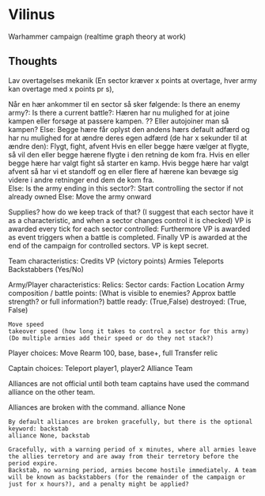 # Vilinus
Warhammer campaign (realtime graph theory at work)


## Thoughts

Lav overtagelses mekanik (En sector kræver x points at overtage, hver army kan overtage med x points pr s), 

Når en hær ankommer til en sector så sker følgende:
	Is there an enemy army?: 
		Is there a current battle?:
			Hæren har nu mulighed for at joine kampen eller forsøge at passere kampen. ?? Eller autojoiner man så kampen?
		Else:
			Begge hære får oplyst den andens hærs default adfærd og har nu mulighed for at ændre deres egen adfærd (de har x sekunder til at ændre den):
				Flygt, fight, afvent
			Hvis en eller begge hære vælger at flygte, så vil den eller begge hærene flygte i den retning de kom fra.
			Hvis en eller begge hære har valgt fight så starter en kamp.
			Hvis begge hære har valgt afvent så har vi et standoff og en eller flere af hærene kan bevæge sig videre i andre retninger end dem de kom fra.		
	Else:
		Is the army ending in this sector?:
			Start controlling the sector if not already owned
		Else:
			Move the army onward
			

Supplies? how do we keep track of that? (I suggest that each sector have it as a characteristic, and when a sector changes control it is checked)
VP is awarded every tick for each sector controlled:
Furthermore VP is awarded as event triggers when a battle is completed.
Finally VP is awarded at the end of the campaign for controlled sectors.
VP is kept secret.



Team characteristics:
	Credits
	VP (victory points)
	Armies
	Teleports
	Backstabbers (Yes/No)
	

Army/Player characteristics:
	Relics:
	Sector cards:
	Faction
	Location
	Army composition / battle points: (What is visible to enemies? Approx battle strength? or full information?)
	battle ready: (True,False)
	destroyed: (True, False)

	Move speed
	takeover speed (how long it takes to control a sector for this army) (Do multiple armies add their speed or do they not stack?)
	
Player choices:
	Move
	Rearm 100, base, base+, full
	Transfer relic 

Captain choices:
	Teleport player1, player2
	Alliance Team


Alliances are not official until both team captains have used the command alliance on the other team.

Alliances are broken with the command.
	alliance None
	
	By default alliances are broken gracefully, but there is the optional keyword: backstab
	alliance None, backstab
	
	Gracefully, with a warning period of x minutes, where all armies leave the allies terretory and are away from their terretory before the period expire.
	Backstab, no warning period, armies become hostile immediately. A team will be known as backstabbers (for the remainder of the campaign or just for x hours?), and a penalty might be applied? 
	
